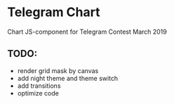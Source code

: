 # Telegram Chart
Chart JS-component for Telegram Contest March 2019

## TODO:
- render grid mask by canvas
- add night theme and theme switch
- add transitions
- optimize code

